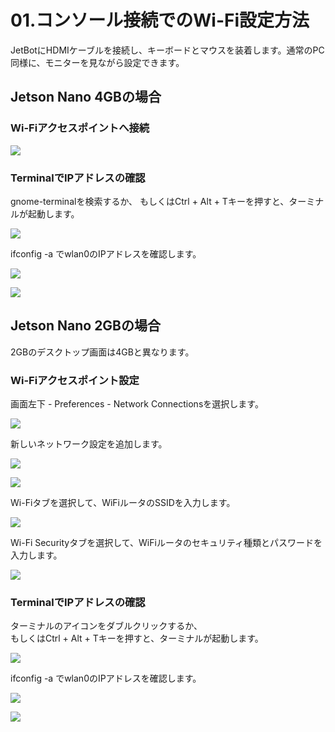 # 01.コンソール接続でのWi-Fi設定方法

JetBotにHDMIケーブルを接続し、キーボードとマウスを装着します。通常のPC同様に、モニターを見ながら設定できます。

## Jetson Nano 4GBの場合

### Wi-Fiアクセスポイントへ接続

![](../../img/wifi001.jpg)

### TerminalでIPアドレスの確認
gnome-terminalを検索するか、
もしくはCtrl + Alt + Tキーを押すと、ターミナルが起動します。

![](../../img/wifi002.jpg)

ifconfig -a でwlan0のIPアドレスを確認します。

![](../../img/wifi003.jpg)

![](../../img/wifi004.jpg)


## Jetson Nano 2GBの場合
2GBのデスクトップ画面は4GBと異なります。

### Wi-Fiアクセスポイント設定
画面左下 - Preferences - Network Connectionsを選択します。

![](../../img/wifi-2gb-001.png)

新しいネットワーク設定を追加します。

![](../../img/wifi-2gb-002.png)

![](../../img/wifi-2gb-003.png)

Wi-Fiタブを選択して、WiFiルータのSSIDを入力します。

![](../../img/wifi-2gb-004.png)

Wi-Fi Securityタブを選択して、WiFiルータのセキュリティ種類とパスワードを入力します。

![](../../img/wifi-2gb-005.png)

### TerminalでIPアドレスの確認
ターミナルのアイコンをダブルクリックするか、  
もしくはCtrl + Alt + Tキーを押すと、ターミナルが起動します。

![](../../img/wifi-2gb-006.png)

ifconfig -a でwlan0のIPアドレスを確認します。

![](../../img/wifi-2gb-007.png)

![](../../img/wifi-2gb-008.png)

